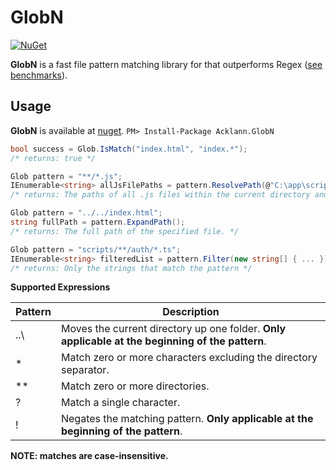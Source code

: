 # GlobN
[![NuGet](https://img.shields.io/nuget/v/Acklann.GlobN.svg)](https://www.nuget.org/packages/Acklann.GlobN/)

**GlobN** is a fast file pattern matching library for that outperforms Regex ([see benchmarks](tests/GlobN.Benchmark/BenchmarkDotNet.Artifacts/results/vbench.html)).

## Usage

**GlobN** is available at [nuget](https://www.nuget.org/packages/Acklann.GlobN). `PM> Install-Package Acklann.GlobN`

```csharp
bool success = Glob.IsMatch("index.html", "index.*");
/* returns: true */

Glob pattern = "**/*.js";
IEnumerable<string> allJsFilePaths = pattern.ResolvePath(@"C:\app\scripts\");
/* returns: The paths of all .js files within the current directory and its sub-directories. */

Glob pattern = "../../index.html";
string fullPath = pattern.ExpandPath();
/* returns: The full path of the specified file. */

Glob pattern = "scripts/**/auth/*.ts";
IEnumerable<string> filteredList = pattern.Filter(new string[] { ... }).
/* returns: Only the strings that match the pattern */
```

**Supported Expressions**

| Pattern | Description                                                                                      |
|---------|--------------------------------------------------------------------------------------------------|
| ..\     | Moves the current directory up one folder. **Only applicable at the beginning of the pattern**.
| *       | Match zero or more characters excluding the directory separator.
| **      | Match zero or more directories.
| ?       | Match a single character.
| !       | Negates the matching pattern. **Only applicable at the beginning of the pattern**.

**NOTE: matches are case-insensitive.**

